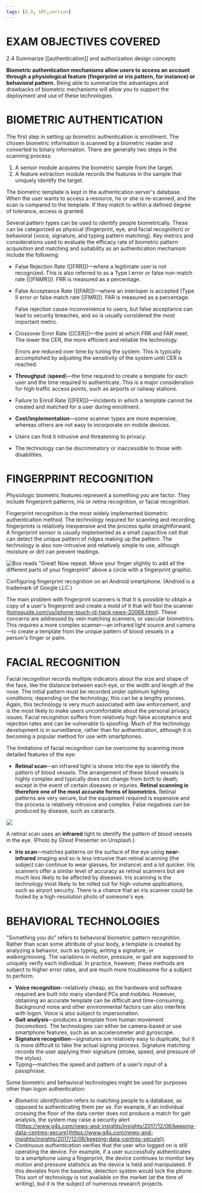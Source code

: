 ```yaml
---
tags: [A_D, GRC,section]
---
```

# EXAM OBJECTIVES COVERED

2.4 Summarize [[authentication]] and authorization design concepts

**Biometric authentication mechanisms allow users to access an account through a physiological feature (fingerprint or iris pattern, for instance) or behavioral pattern.** Being able to summarize the advantages and drawbacks of biometric mechanisms will allow you to support the deployment and use of these technologies.
# BIOMETRIC AUTHENTICATION 

The first step in setting up biometric authentication is enrollment. The chosen biometric information is scanned by a biometric reader and converted to binary information. There are generally two steps in the scanning process:

1.  A sensor module acquires the biometric sample from the target.
2.  A feature extraction module records the features in the sample that uniquely identify the target.

The biometric template is kept in the authentication server's database. When the user wants to access a resource, he or she is re-scanned, and the scan is compared to the template. If they match to within a defined degree of tolerance, access is granted.

Several pattern types can be used to identify people biometrically. These can be categorized as physical (fingerprint, eye, and facial recognition) or behavioral (voice, signature, and typing pattern matching). Key metrics and considerations used to evaluate the efficacy rate of biometric pattern acquisition and matching and suitability as an authentication mechanism include the following:

-   False Rejection Rate ([[FRR]])—where a legitimate user is not recognized. This is also referred to as a Type I error or false non-match rate ([[FNMR]]). FRR is measured as a percentage.
-   False Acceptance Rate ([[FAR]])—where an interloper is accepted (Type II error or false match rate [[FMR]]). FAR is measured as a percentage.  
      
    False rejection cause inconvenience to users, but false acceptance can lead to security breaches, and so is usually considered the most important metric.
-   Crossover Error Rate ([[CER]])—the point at which FRR and FAR meet. The lower the CER, the more efficient and reliable the technology.  
      
    Errors are reduced over time by tuning the system. This is typically accomplished by adjusting the sensitivity of the system until CER is reached.
-   **Throughput** (**speed**)—the time required to create a template for each user and the time required to authenticate. This is a major consideration for high traffic access points, such as airports or railway stations.
-   Failure to Enroll Rate ([[FER]])—incidents in which a template cannot be created and matched for a user during enrollment.
-   **Cost/implementation**—some scanner types are more expensive, whereas others are not easy to incorporate on mobile devices.
-   Users can find it intrusive and threatening to privacy.
-   The technology can be discriminatory or inaccessible to those with disabilities.
# FINGERPRINT RECOGNITION

Physiologic biometric features represent a something you are factor. They include fingerprint patterns, iris or retina recognition, or facial recognition. 

Fingerprint recognition is the most widely implemented biometric authentication method. The technology required for scanning and recording fingerprints is relatively inexpensive and the process quite straightforward. A fingerprint sensor is usually implemented as a small capacitive cell that can detect the unique pattern of ridges making up the pattern. The technology is also non-intrusive and relatively simple to use, although moisture or dirt can prevent readings.

![Box reads "Great! Now repeat. Move your finger slightly to add all the different parts of your fingerprint" above a circle with a fingerprint graphic.](https://s3.amazonaws.com/wmx-api-production/courses/5731/images/6815-1599771799736.png)

Configuring fingerprint recognition on an Android smartphone. (Android is a trademark of Google LLC.)

The main problem with fingerprint scanners is that it is possible to obtain a copy of a user's fingerprint and create a mold of it that will fool the scanner ([tomsguide.com/us/iphone-touch-id-hack,news-20066.html](https://www.tomsguide.com/us/iphone-touch-id-hack,news-20066.html)). These concerns are addressed by vein matching scanners, or vascular biometrics. This requires a more complex scanner—an infrared light source and camera—to create a template from the unique pattern of blood vessels in a person's finger or palm.
# FACIAL RECOGNITION

Facial recognition records multiple indicators about the size and shape of the face, like the distance between each eye, or the width and length of the nose. The initial pattern must be recorded under optimum lighting conditions; depending on the technology, this can be a lengthy process. Again, this technology is very much associated with law enforcement, and is the most likely to make users uncomfortable about the personal privacy issues. Facial recognition suffers from relatively high false acceptance and rejection rates and can be vulnerable to spoofing. Much of the technology development is in surveillance, rather than for authentication, although it is becoming a popular method for use with smartphones.

The limitations of facial recognition can be overcome by scanning more detailed features of the eye:

-   **Retinal scan**—an infrared light is shone into the eye to identify the pattern of blood vessels. The arrangement of these blood vessels is highly complex and typically does not change from birth to death, except in the event of certain diseases or injuries. **Retinal scanning is therefore one of the most accurate forms of biometrics.** Retinal patterns are very secure, but the equipment required is expensive and the process is relatively intrusive and complex. False negatives can be produced by disease, such as cataracts.

![](https://s3.amazonaws.com/wmx-api-production/courses/5731/images/8983-1599771799888.png)

A retinal scan uses an **infrared** light to identify the pattern of blood vessels in the eye. (Photo by Ghost Presenter on Unsplash.)

-   **Iris scan**—matches patterns on the surface of the eye using **near-infrared** imaging and so is less intrusive than retinal scanning (the subject can continue to wear glasses, for instance) and a lot quicker. Iris scanners offer a similar level of accuracy as retinal scanners but are much less likely to be affected by diseases. Iris scanning is the technology most likely to be rolled out for high-volume applications, such as airport security. There is a chance that an iris scanner could be fooled by a high-resolution photo of someone's eye.
# BEHAVIORAL TECHNOLOGIES

"Something you do" refers to behavioral biometric pattern recognition. Rather than scan some attribute of your body, a template is created by analyzing a behavior, such as typing, writing a signature, or walking/moving. The variations in motion, pressure, or gait are supposed to uniquely verify each individual. In practice, however, these methods are subject to higher error rates, and are much more troublesome for a subject to perform.

-   **Voice recognition**—relatively cheap, as the hardware and software required are built into many standard PCs and mobiles. However, obtaining an accurate template can be difficult and time-consuming. Background noise and other environmental factors can also interfere with logon. Voice is also subject to impersonation.
-   **Gait analysis**—produces a template from human movement (locomotion). The technologies can either be camera-based or use smartphone features, such as an accelerometer and gyroscope.
-   **Signature recognition**—signatures are relatively easy to duplicate, but it is more difficult to fake the actual signing process. Signature matching records the user applying their signature (stroke, speed, and pressure of the stylus).
-   Typing—matches the speed and pattern of a user’s input of a passphrase.

Some biometric and behavioral technologies might be used for purposes other than logon authentication:

-   _Biometric identification_ refers to matching people to a database, as opposed to authenticating them per se. For example, if an individual crossing the floor of the data center does not produce a match for gait analysis, the system may raise a security alert ([https://www.g4s.com/news-and-insights/insights/2017/12/06/keeping-data-centres-secure](https://www.g4s.com/news-and-insights/insights/2017/12/06/keeping-data-centres-secure)).
-   _Continuous authentication_ verifies that the user who logged on is still operating the device. For example, if a user successfully authenticates to a smartphone using a fingerprint, the device continues to monitor key motion and pressure statistics as the device is held and manipulated. If this deviates from the baseline, detection system would lock the phone. This sort of technology is not available on the market (at the time of writing), but it is the subject of numerous research projects.
